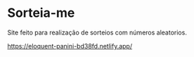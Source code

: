 # Sorteia-me
 
 Site feito para realização de sorteios com números aleatorios.

https://eloquent-panini-bd38fd.netlify.app/
